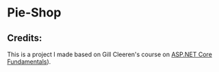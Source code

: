 # Pie-Shop

## Credits:

This is a project I made based on Gill Cleeren's course on [ASP.NET Core Fundamentals](https://app.pluralsight.com/library/courses/asp-dot-net-core-6-fundamentals/transcript)).
